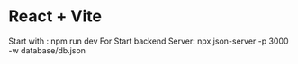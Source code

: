# React + Vite
Start with : npm run dev
For Start backend Server: npx json-server -p 3000 -w database/db.json
